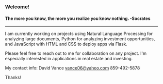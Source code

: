 ### Welcome!
#### The more you know, the more you realize you know nothing. -Socrates

---

I am currently working on projects using Natural Language Processing for analyzing large documents, Python for analyzing investment opportunities, and JavaScript with HTML and CSS to deploy apps via Flask.

Please feel free to reach out to me for collaboration on any project. I'm especially interested in applications in real estate and investing.

My contact info:
David Vance
vance06@yahoo.com
859-492-5878

Thanks!


<!--
**DMVance/DMVance** is a ✨ _special_ ✨ repository because its `README.md` (this file) appears on your GitHub profile.

Here are some ideas to get you started:

- 🔭 I’m currently working on ...
- 🌱 I’m currently learning ...
- 👯 I’m looking to collaborate on ...
- 🤔 I’m looking for help with ...
- 💬 Ask me about ...
- 📫 How to reach me: ...
- ⚡ Fun fact: ...
-->
